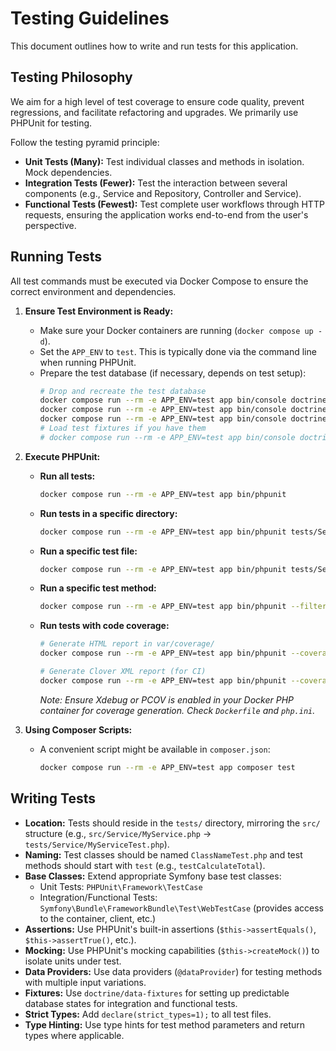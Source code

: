 # Testing Guidelines

This document outlines how to write and run tests for this application.

## Testing Philosophy

We aim for a high level of test coverage to ensure code quality, prevent regressions, and facilitate refactoring and upgrades. We primarily use PHPUnit for testing.

Follow the testing pyramid principle:

*   **Unit Tests (Many):** Test individual classes and methods in isolation. Mock dependencies.
*   **Integration Tests (Fewer):** Test the interaction between several components (e.g., Service and Repository, Controller and Service).
*   **Functional Tests (Fewest):** Test complete user workflows through HTTP requests, ensuring the application works end-to-end from the user's perspective.

## Running Tests

All test commands must be executed via Docker Compose to ensure the correct environment and dependencies.

1.  **Ensure Test Environment is Ready:**
    *   Make sure your Docker containers are running (`docker compose up -d`).
    *   Set the `APP_ENV` to `test`. This is typically done via the command line when running PHPUnit.
    *   Prepare the test database (if necessary, depends on test setup):
        ```bash
        # Drop and recreate the test database
        docker compose run --rm -e APP_ENV=test app bin/console doctrine:database:drop --force --if-exists
        docker compose run --rm -e APP_ENV=test app bin/console doctrine:database:create
        docker compose run --rm -e APP_ENV=test app bin/console doctrine:migrations:migrate -n # -n for non-interactive
        # Load test fixtures if you have them
        # docker compose run --rm -e APP_ENV=test app bin/console doctrine:fixtures:load -n
        ```

2.  **Execute PHPUnit:**
    *   **Run all tests:**
        ```bash
        docker compose run --rm -e APP_ENV=test app bin/phpunit
        ```
    *   **Run tests in a specific directory:**
        ```bash
        docker compose run --rm -e APP_ENV=test app bin/phpunit tests/Service/
        ```
    *   **Run a specific test file:**
        ```bash
        docker compose run --rm -e APP_ENV=test app bin/phpunit tests/Service/MyServiceTest.php
        ```
    *   **Run a specific test method:**
        ```bash
        docker compose run --rm -e APP_ENV=test app bin/phpunit --filter testMySpecificMethod tests/Service/MyServiceTest.php
        ```
    *   **Run tests with code coverage:**
        ```bash
        # Generate HTML report in var/coverage/
        docker compose run --rm -e APP_ENV=test app bin/phpunit --coverage-html var/coverage

        # Generate Clover XML report (for CI)
        docker compose run --rm -e APP_ENV=test app bin/phpunit --coverage-clover build/logs/clover.xml
        ```
        *Note: Ensure Xdebug or PCOV is enabled in your Docker PHP container for coverage generation. Check `Dockerfile` and `php.ini`.*

3.  **Using Composer Scripts:**
    *   A convenient script might be available in `composer.json`:
        ```bash
        docker compose run --rm -e APP_ENV=test app composer test
        ```

## Writing Tests

*   **Location:** Tests should reside in the `tests/` directory, mirroring the `src/` structure (e.g., `src/Service/MyService.php` -> `tests/Service/MyServiceTest.php`).
*   **Naming:** Test classes should be named `ClassNameTest.php` and test methods should start with `test` (e.g., `testCalculateTotal`).
*   **Base Classes:** Extend appropriate Symfony base test classes:
    *   Unit Tests: `PHPUnit\Framework\TestCase`
    *   Integration/Functional Tests: `Symfony\Bundle\FrameworkBundle\Test\WebTestCase` (provides access to the container, client, etc.)
*   **Assertions:** Use PHPUnit's built-in assertions (`$this->assertEquals()`, `$this->assertTrue()`, etc.).
*   **Mocking:** Use PHPUnit's mocking capabilities (`$this->createMock()`) to isolate units under test.
*   **Data Providers:** Use data providers (`@dataProvider`) for testing methods with multiple input variations.
*   **Fixtures:** Use `doctrine/data-fixtures` for setting up predictable database states for integration and functional tests.
*   **Strict Types:** Add `declare(strict_types=1);` to all test files.
*   **Type Hinting:** Use type hints for test method parameters and return types where applicable.
